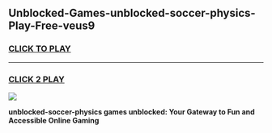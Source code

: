
## Unblocked-Games-unblocked-soccer-physics-Play-Free-veus9
<h3>
<a href="https://premium76.site?title=unblocked-soccer-physics&ref=21A">CLICK TO PLAY</a></h3>
<hr>

<h3>
<a href="https://premium76.site?title=unblocked-soccer-physics&ref=21A">CLICK 2 PLAY</a>
  
</h3>

<a href="https://premium76.site?title=unblocked-soccer-physics&ref=21A"><img src="https://clearcache.store/games.png"></a>


**unblocked-soccer-physics games unblocked: Your Gateway to Fun and Accessible Online Gaming**
